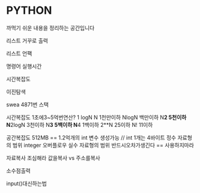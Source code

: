 # PYTHON

까먹기 쉬운 내용을 정리하는 공간입니다



리스트 거꾸로 출력

리스트 언팩

명령어 실행시간

시간복잡도

이진탐색

swea 4871번 스택



시간복잡도
	1초에3~5억번연산?
	1
	logN
	N 1천만이하
	NlogN 백만이하
	N**2 5천이하
	N**2logN 3천이하
	N**3 5백이하
	N**4 1백이하
	2**N 25이하
	N! 11이하
	

공간복잡도
	512MB == 1.2억개의 int 변수 생성가능 // int 1개는 4바이트
	정수 자료형의 범위
		integer 오버플로우
	실수 자료형의 범위
		반드시오차가생긴다 == 사용하지마라

자료복사 조심해라
	값을복사 vs 주소를복사



소수점출력

input()대신하는법

